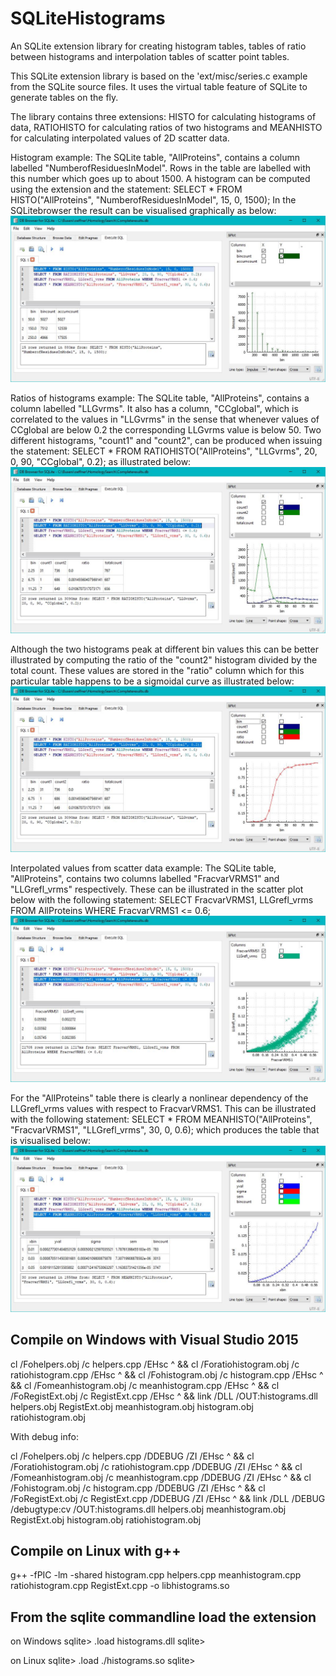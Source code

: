 # SQLiteHistograms
An SQLite extension library for creating histogram tables, tables of ratio between histograms and  interpolation 
tables of scatter point tables.

This SQLite extension library is based on the 'ext/misc/series.c example from the SQLite source files. 
It uses the virtual table feature of SQLite to generate tables on the fly.

The library contains three extensions: HISTO for calculating histograms of data, RATIOHISTO for calculating 
ratios of two histograms and MEANHISTO for calculating interpolated values of 2D scatter data.

Histogram example: 
The SQLite table, "AllProteins", contains a column labelled "NumberofResiduesInModel". Rows in the table are labelled with this
number which goes up to about 1500. A histogram can be computed using the extension and the statement: 
  SELECT * FROM HISTO("AllProteins", "NumberofResiduesInModel", 15, 0, 1500);
In the SQLitebrowser the result can be visualised graphically as below:
![alt text](histo.jpg)

Ratios of histograms example: 
The SQLite table, "AllProteins", contains a column labelled "LLGvrms". It also has a column, "CCglobal", which is correlated 
to the values in "LLGvrms" in the sense that whenever values of CCglobal are below 0.2 the corresponding LLGvrms value is 
below 50. Two different histograms, "count1" and "count2", can be produced when issuing the statement:
   SELECT * FROM RATIOHISTO("AllProteins", "LLGvrms", 20, 0, 90, "CCglobal", 0.2);
as illustrated below:
![alt text](ratio1.jpg)

Although the two histograms peak at different bin values this can be better illustrated by computing the ratio of the "count2" 
histogram divided by the total count. These values are stored in the "ratio" column which for this particular table 
happens to be a sigmoidal curve as illustrated below:
![alt text](ratio2.jpg)

Interpolated values from scatter data example:
The SQLite table, "AllProteins", contains two columns labelled "FracvarVRMS1" and "LLGrefl_vrms" respectively. These can be
illustrated in the scatter plot below with the following statement:
  SELECT FracvarVRMS1, LLGrefl_vrms FROM AllProteins WHERE FracvarVRMS1 <= 0.6;
![alt text](scatter.jpg)

For the "AllProteins" table there is clearly a nonlinear dependency of the LLGrefl_vrms values with respect to FracvarVRMS1. 
This can be illustrated with the following statement:
  SELECT * FROM MEANHISTO("AllProteins", "FracvarVRMS1", "LLGrefl_vrms", 30, 0, 0.6); 
which produces the table that is visualised below:
![alt text](mean.jpg)



## Compile on Windows with Visual Studio 2015

cl /Fohelpers.obj /c helpers.cpp /EHsc ^
 && cl /Foratiohistogram.obj /c ratiohistogram.cpp /EHsc ^
 && cl /Fohistogram.obj /c histogram.cpp /EHsc ^
 && cl /Fomeanhistogram.obj /c meanhistogram.cpp /EHsc ^
 && cl /FoRegistExt.obj /c RegistExt.cpp /EHsc ^
 && link /DLL /OUT:histograms.dll helpers.obj RegistExt.obj meanhistogram.obj histogram.obj ratiohistogram.obj

With debug info:

cl /Fohelpers.obj /c helpers.cpp /DDEBUG  /ZI /EHsc ^
 && cl /Foratiohistogram.obj /c ratiohistogram.cpp /DDEBUG  /ZI /EHsc ^
 && cl /Fomeanhistogram.obj /c meanhistogram.cpp /DDEBUG  /ZI /EHsc ^
 && cl /Fohistogram.obj /c histogram.cpp /DDEBUG  /ZI /EHsc ^
 && cl /FoRegistExt.obj /c RegistExt.cpp  /DDEBUG  /ZI /EHsc ^
 && link /DLL /DEBUG /debugtype:cv /OUT:histograms.dll helpers.obj meanhistogram.obj RegistExt.obj histogram.obj ratiohistogram.obj


## Compile on Linux with g++

 g++ -fPIC -lm -shared histogram.cpp helpers.cpp meanhistogram.cpp ratiohistogram.cpp RegistExt.cpp -o libhistograms.so

## From the sqlite commandline load the extension

 on Windows
 sqlite> .load histograms.dll
 sqlite>
 
 on Linux
 sqlite> .load ./histograms.so
 sqlite>

